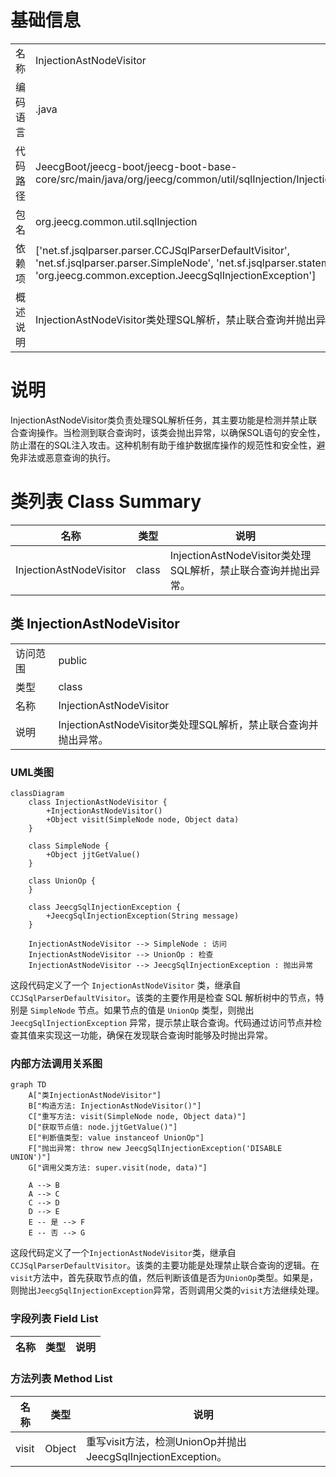 # 基础信息

|      |      |
|------|------|
| 名称 | InjectionAstNodeVisitor |
| 编码语言 | .java |
| 代码路径 | JeecgBoot/jeecg-boot/jeecg-boot-base-core/src/main/java/org/jeecg/common/util/sqlInjection/InjectionAstNodeVisitor.java |
| 包名 | org.jeecg.common.util.sqlInjection |
| 依赖项 | ['net.sf.jsqlparser.parser.CCJSqlParserDefaultVisitor', 'net.sf.jsqlparser.parser.SimpleNode', 'net.sf.jsqlparser.statement.select.UnionOp', 'org.jeecg.common.exception.JeecgSqlInjectionException'] |
| 概述说明 | InjectionAstNodeVisitor类处理SQL解析，禁止联合查询并抛出异常。 |

# 说明

InjectionAstNodeVisitor类负责处理SQL解析任务，其主要功能是检测并禁止联合查询操作。当检测到联合查询时，该类会抛出异常，以确保SQL语句的安全性，防止潜在的SQL注入攻击。这种机制有助于维护数据库操作的规范性和安全性，避免非法或恶意查询的执行。

# 类列表 Class Summary

| 名称   | 类型  | 说明 |
|-------|------|-------------|
| InjectionAstNodeVisitor | class | InjectionAstNodeVisitor类处理SQL解析，禁止联合查询并抛出异常。 |



## 类 InjectionAstNodeVisitor

|      |      |
|------|------|
| 访问范围 | public |
| 类型 | class |
| 名称 | InjectionAstNodeVisitor |
| 说明 | InjectionAstNodeVisitor类处理SQL解析，禁止联合查询并抛出异常。 |


### UML类图

```mermaid
classDiagram
    class InjectionAstNodeVisitor {
        +InjectionAstNodeVisitor()
        +Object visit(SimpleNode node, Object data)
    }

    class SimpleNode {
        +Object jjtGetValue()
    }

    class UnionOp {
    }

    class JeecgSqlInjectionException {
        +JeecgSqlInjectionException(String message)
    }

    InjectionAstNodeVisitor --> SimpleNode : 访问
    InjectionAstNodeVisitor --> UnionOp : 检查
    InjectionAstNodeVisitor --> JeecgSqlInjectionException : 抛出异常
```

这段代码定义了一个 `InjectionAstNodeVisitor` 类，继承自 `CCJSqlParserDefaultVisitor`。该类的主要作用是检查 SQL 解析树中的节点，特别是 `SimpleNode` 节点。如果节点的值是 `UnionOp` 类型，则抛出 `JeecgSqlInjectionException` 异常，提示禁止联合查询。代码通过访问节点并检查其值来实现这一功能，确保在发现联合查询时能够及时抛出异常。


### 内部方法调用关系图

```mermaid
graph TD
    A["类InjectionAstNodeVisitor"]
    B["构造方法: InjectionAstNodeVisitor()"]
    C["重写方法: visit(SimpleNode node, Object data)"]
    D["获取节点值: node.jjtGetValue()"]
    E["判断值类型: value instanceof UnionOp"]
    F["抛出异常: throw new JeecgSqlInjectionException('DISABLE UNION')"]
    G["调用父类方法: super.visit(node, data)"]

    A --> B
    A --> C
    C --> D
    D --> E
    E -- 是 --> F
    E -- 否 --> G
```

这段代码定义了一个`InjectionAstNodeVisitor`类，继承自`CCJSqlParserDefaultVisitor`。该类的主要功能是处理禁止联合查询的逻辑。在`visit`方法中，首先获取节点的值，然后判断该值是否为`UnionOp`类型。如果是，则抛出`JeecgSqlInjectionException`异常，否则调用父类的`visit`方法继续处理。

### 字段列表 Field List

| 名称  | 类型  | 说明 |
|-------|-------|------|

### 方法列表 Method List

| 名称  | 类型  | 说明 |
|-------|-------|------|
| visit | Object | 重写visit方法，检测UnionOp并抛出JeecgSqlInjectionException。 |




